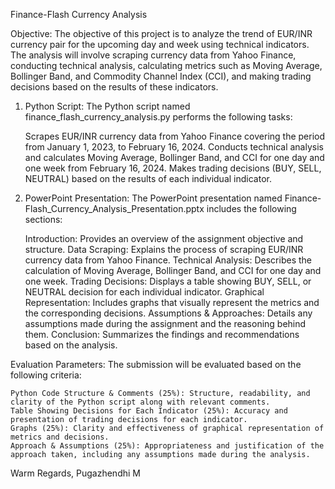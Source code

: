 Finance-Flash Currency Analysis

Objective:
The objective of this project is to analyze the trend of EUR/INR currency pair for the upcoming day and week using technical indicators. The analysis will involve scraping currency data from Yahoo Finance, conducting technical analysis, calculating metrics such as Moving Average, Bollinger Band, and Commodity Channel Index (CCI), and making trading decisions based on the results of these indicators.

1. Python Script:
The Python script named finance_flash_currency_analysis.py performs the following tasks:

    Scrapes EUR/INR currency data from Yahoo Finance covering the period from January 1, 2023, to February 16, 2024.
    Conducts technical analysis and calculates Moving Average, Bollinger Band, and CCI for one day and one week from February 16, 2024.
    Makes trading decisions (BUY, SELL, NEUTRAL) based on the results of each individual indicator.

2. PowerPoint Presentation:
The PowerPoint presentation named Finance-Flash_Currency_Analysis_Presentation.pptx includes the following sections:

    Introduction: Provides an overview of the assignment objective and structure.
    Data Scraping: Explains the process of scraping EUR/INR currency data from Yahoo Finance.
    Technical Analysis: Describes the calculation of Moving Average, Bollinger Band, and CCI for one day and one week.
    Trading Decisions: Displays a table showing BUY, SELL, or NEUTRAL decision for each individual indicator.
    Graphical Representation: Includes graphs that visually represent the metrics and the corresponding decisions.
    Assumptions & Approaches: Details any assumptions made during the assignment and the reasoning behind them.
    Conclusion: Summarizes the findings and recommendations based on the analysis.

Evaluation Parameters:
The submission will be evaluated based on the following criteria:

    Python Code Structure & Comments (25%): Structure, readability, and clarity of the Python script along with relevant comments.
    Table Showing Decisions for Each Indicator (25%): Accuracy and presentation of trading decisions for each indicator.
    Graphs (25%): Clarity and effectiveness of graphical representation of metrics and decisions.
    Approach & Assumptions (25%): Appropriateness and justification of the approach taken, including any assumptions made during the analysis.

Warm Regards,
Pugazhendhi M
